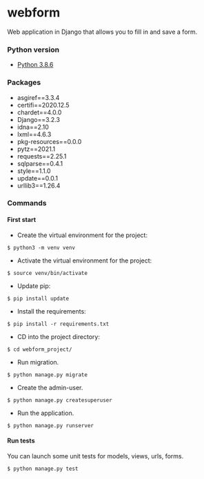 # webform
Web application in Django that allows you to fill in and save a form.

### Python version
- [Python 3.8.6](https://www.python.org/downloads/release/python-386/)

### Packages
- asgiref==3.3.4
- certifi==2020.12.5
- chardet==4.0.0
- Django==3.2.3
- idna==2.10
- lxml==4.6.3
- pkg-resources==0.0.0
- pytz==2021.1
- requests==2.25.1
- sqlparse==0.4.1
- style==1.1.0
- update==0.0.1
- urllib3==1.26.4

### Commands
#### First start
- Create the virtual environment for the project:
```shell
$ python3 -m venv venv
```
- Activate the virtual environment for the project:
```shell
$ source venv/bin/activate
```
- Update pip:
```shell
$ pip install update
```
- Install the requirements:
```shell
$ pip install -r requirements.txt
```
- CD into the project directory:
```shell
$ cd webform_project/
```
- Run migration. 
```shell
$ python manage.py migrate
```
- Create the admin-user. 
```shell
$ python manage.py createsuperuser
```
- Run the application. 
```shell
$ python manage.py runserver
```
#### Run tests
You can launch some unit tests for models, views, urls, forms.
```shell
$ python manage.py test
```